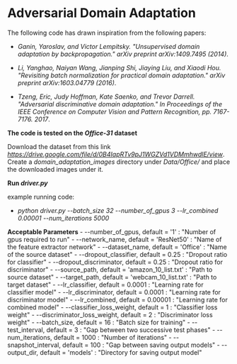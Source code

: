 # Adversarial Domain Adaptation

The following code has drawn inspiration from the following papers:

- *Ganin, Yaroslav, and Victor Lempitsky. "Unsupervised domain adaptation by backpropagation." arXiv preprint arXiv:1409.7495 (2014)*.

- *Li, Yanghao, Naiyan Wang, Jianping Shi, Jiaying Liu, and Xiaodi Hou. "Revisiting batch normalization for practical domain adaptation." arXiv preprint arXiv:1603.04779 (2016)*.

- *Tzeng, Eric, Judy Hoffman, Kate Saenko, and Trevor Darrell. "Adversarial discriminative domain adaptation." In Proceedings of the IEEE Conference on Computer Vision and Pattern Recognition, pp. 7167-7176. 2017*.

**The code is tested on the _Office-31_ dataset**

Download the dataset from this link *https://drive.google.com/file/d/0B4IapRTv9pJ1WGZVd1VDMmhwdlE/view*. Create a *domain_adaptation_images* directory under *Data/Office/* and place the downloaded images under it.

**Run _driver.py_**

example running code:

- *python driver.py --batch_size 32 --number_of_gpus 3 --lr_combined 0.00001 --num_iterations 5000*

**Acceptable Parameters**
    - --number_of_gpus, default = '1' : "Number of gpus required to run"
    - --network_name, default = 'ResNet50' : "Name of the feature extractor network"
    - --dataset_name, default = 'Office' : "Name of the source dataset"
    - --dropout_classifier, default = 0.25 : "Dropout ratio for classifier"
    - --dropout_discriminator, default = 0.25 : "Dropout ratio for discriminator" 
    - --source_path, default = 'amazon_10_list.txt' : "Path to source dataset"
    - --target_path, default = 'webcam_10_list.txt' : "Path to target dataset"
    - --lr_classifier, default = 0.0001 : "Learning rate for classifier model"
    - --lr_discriminator, default = 0.0001 : "Learning rate for discriminator model"
    - --lr_combined, default = 0.00001 : "Learning rate for combined model"
    - --classifier_loss_weight, default = 1 : "Classifier loss weight"
    - --discriminator_loss_weight, default = 2 : "Discriminator loss weight"
    - --batch_size, default = 16 : "Batch size for training"
    - --test_interval, default = 3 : "Gap between two successive test phases"
    - --num_iterations, default = 1000 : "Number of iterations"
    - --snapshot_interval, default = 100 : "Gap between saving output models"
    - --output_dir, default = 'models' : "Directory for saving output model" 



